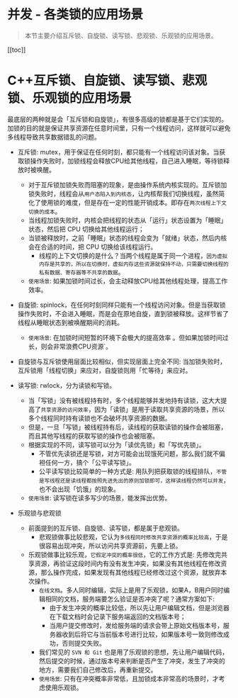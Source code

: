 # 并发 - 各类锁的应用场景

> 本节主要介绍互斥锁、自旋锁、读写锁、悲观锁、乐观锁的应用场景。

[[toc]]

# C++互斥锁、自旋锁、读写锁、悲观锁、乐观锁的应用场景

最底层的两种就是会「互斥锁和自旋锁」，有很多高级的锁都是基于它们实现的。加锁的目的就是保证共享资源在任意时间里，只有一个线程访问，这样就可以避免多线程导致共享数据错乱的问题。

* 互斥锁: mutex，用于保证在任何时刻，都只能有一个线程访问该对象。当获取锁操作失败时，加锁线程会释放CPU给其他线程，自己进入睡眠，等待锁释放时被唤醒。
    * 对于互斥锁加锁失败而阻塞的现象，是由操作系统内核实现的。互斥锁加锁失败时，线程会从`用户态陷入到内核态`，让内核帮我们切换线程，虽然简化了使用锁的难度，但是存在一定的性能开销成本。即存在`两次线程上下文切换的成本`。
    * 当线程加锁失败时，内核会把线程的状态从「运行」状态设置为「睡眠」状态，然后把 CPU 切换给其他线程运行；
    * 当锁被释放时，之前「睡眠」状态的线程会变为「就绪」状态，然后内核会在合适的时间，把 CPU 切换给该线程运行。
        * 线程的上下文切换的是什么？当两个线程是属于同一个进程，`因为虚拟内存是共享的，所以在切换时，虚拟内存这些资源就保持不动，只需要切换线程的私有数据、寄存器等不共享的数据`。
    * `使用场景`: 如果加锁时间过长，会主动释放CPU给其他线程处理，提高工作效率。

* 自旋锁: spinlock，在任何时刻同样只能有一个线程访问对象。但是当获取锁操作失败时，不会进入睡眠，而是会在原地自旋，直到锁被释放。这样节省了线程从睡眠状态到被唤醒期间的消耗。
    * `使用场景`: 在加锁时间短暂的环境下会极大的提高效率 。但如果加锁时间过长，则会非常浪费CPU资源`。

* 自旋锁与互斥锁使用层面比较相似，但实现层面上完全不同: 当加锁失败时，互斥锁用「线程切换」来应对，自旋锁则用「忙等待」来应对。

* 读写锁: rwlock，分为读锁和写锁。
    * 当「写锁」没有被线程持有时，多个线程能够并发地持有读锁，这大大提高了`共享资源的访问效率`，因为「读锁」是用于读取共享资源的场景，所以多个线程同时持有读锁也不会破坏共享资源的数据。
    * 但是，一旦「写锁」被线程持有后，读线程的获取读锁的操作会被阻塞，而且其他写线程的获取写锁的操作也会被阻塞。
    * 根据实现的不同，读写锁可以分为「读优先锁」和「写优先锁」。
        * 不管优先读锁还是写锁，对方可能会出现饿死问题，那么我们就不偏袒任何一方，搞个「公平读写锁」。
        * 公平读写锁比较简单的一种方式是: 用队列把获取锁的线程排队，`不管是写线程还是读线程都按照先进先出的原则加锁即可，这样读线程仍然可以并发`，也不会出现「饥饿」的现象。
    * `使用场景`: 读写锁在读多写少的场景，能发挥出优势。

* 乐观锁与悲观锁 
    * 前面提到的互斥锁、自旋锁、读写锁，都是属于悲观锁。
        * 悲观锁做事比较悲观，它认为`多线程同时修改共享资源的概率比较高`，于是很容易出现冲突，所以访问共享资源前，先要上锁。
    * 乐观锁做事比较乐观，`它假定冲突的概率很低`，它的工作方式是: 先修改完共享资源，再验证这段时间内有没有发生冲突，如果没有其他线程在修改资源，那么操作完成，如果发现有其他线程已经修改过这个资源，就放弃本次操作。
        * `在线文档`。多人同时编辑，实际上是用了乐观锁，如果A，B用户同时编辑相同的文档，服务端要怎么验证是否冲突了呢？通常方案如下: 
            * 由于发生冲突的概率比较低，所以先让用户编辑文档，但是浏览器在下载文档时会记录下服务端返回的文档版本号；
            * 当用户提交修改时，发给服务端的请求会带上原始文档版本号，服务器收到后将它与当前版本号进行比较，如果版本号一致则修改成功，否则提交失败。
        * 我们常见的 `SVN 和 Git` 也是用了乐观锁的思想，先让用户编辑代码，然后提交的时候，通过版本号来判断是否产生了冲突，发生了冲突的地方，需要我们自己修改后，再重新提交。
        * `使用场景`: 只有在冲突概率非常低，且加锁成本非常高的场景时，才考虑使用乐观锁。
